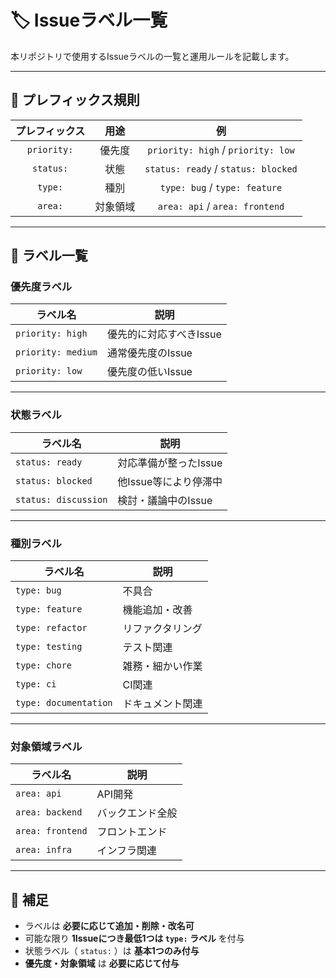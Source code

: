 # 🏷️ Issueラベル一覧

本リポジトリで使用するIssueラベルの一覧と運用ルールを記載します。

---

## 🎯 プレフィックス規則

| プレフィックス | 用途          | 例                     |
|:--------------:|:------------:|:---------------------:|
| `priority:`   | 優先度      | `priority: high` / `priority: low` |
| `status:`     | 状態        | `status: ready` / `status: blocked` |
| `type:`       | 種別        | `type: bug` / `type: feature` |
| `area:`       | 対象領域    | `area: api` / `area: frontend` |

---

## 📌 ラベル一覧

### 優先度ラベル

| ラベル名          | 説明                     |
|-------------------|-------------------------|
| `priority: high`  | 優先的に対応すべきIssue |
| `priority: medium`| 通常優先度のIssue       |
| `priority: low`   | 優先度の低いIssue       |

---

### 状態ラベル

| ラベル名             | 説明                       |
|----------------------|----------------------------|
| `status: ready`      | 対応準備が整ったIssue     |
| `status: blocked`    | 他Issue等により停滞中     |
| `status: discussion` | 検討・議論中のIssue       |

---

### 種別ラベル

| ラベル名          | 説明                   |
|-------------------|----------------------|
| `type: bug`      | 不具合                 |
| `type: feature`  | 機能追加・改善         |
| `type: refactor` | リファクタリング       |
| `type: testing`  | テスト関連             |
| `type: chore`    | 雑務・細かい作業       |
| `type: ci`       | CI関連                 |
| `type: documentation` | ドキュメント関連 |

---

### 対象領域ラベル

| ラベル名          | 説明               |
|-------------------|------------------|
| `area: api`      | API開発           |
| `area: backend`  | バックエンド全般  |
| `area: frontend` | フロントエンド    |
| `area: infra`    | インフラ関連      |

---

## 🚫 補足

- ラベルは **必要に応じて追加・削除・改名可**
- 可能な限り **1Issueにつき最低1つは `type:` ラベル** を付与
- 状態ラベル（ `status:` ）は **基本1つのみ付与**
- **優先度・対象領域** は **必要に応じて付与**
